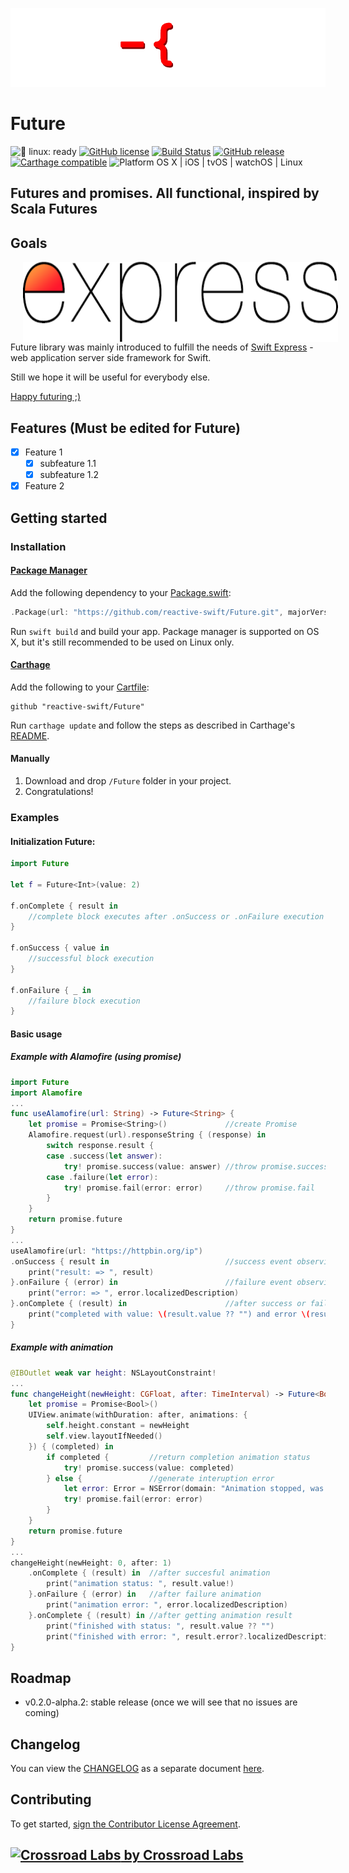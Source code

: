 [![by Crossroad Labs](./header.png)](http://www.crossroadlabs.xyz/)

# Future

![🐧 linux: ready](https://img.shields.io/badge/%F0%9F%90%A7%20linux-ready-red.svg)
[![GitHub license](https://img.shields.io/badge/license-Apache%202.0-lightgrey.svg?style=flat)](https://raw.githubusercontent.com/reactive-swift/Future/master/LICENSE)
[![Build Status](https://travis-ci.org/reactive-swift/Future.svg?branch=master)](https://travis-ci.org/reactive-swift/Future)
[![GitHub release](https://img.shields.io/github/release/reactive-swift/Future.svg)](https://github.com/reactive-swift/Future/releases)
[![Carthage compatible](https://img.shields.io/badge/Carthage-compatible-4BC51D.svg?style=flat)](https://github.com/Carthage/Carthage)
![Platform OS X | iOS | tvOS | watchOS | Linux](https://img.shields.io/badge/platform-Linux%20%7C%20OS%20X%20%7C%20iOS%20%7C%20tvOS%20%7C%20watchOS-orange.svg)

## Futures and promises. All functional, inspired by Scala Futures

## Goals

[<img align="left" src="https://raw.githubusercontent.com/crossroadlabs/Express/master/logo-full.png" hspace="20" height=128>](https://github.com/reactive-swift/Future) Future library was mainly introduced to fulfill the needs of [Swift Express](https://github.com/crossroadlabs/Express) - web application server side framework for Swift.

Still we hope it will be useful for everybody else.

[Happy futuring ;)](#examples)

## Features (Must be edited for Future)

- [x] Feature 1
	- [x] subfeature 1.1
	- [x] subfeature 1.2
- [x] Feature 2

## Getting started

### Installation

#### [Package Manager](https://swift.org/package-manager/)

Add the following dependency to your [Package.swift](https://github.com/apple/swift-package-manager/blob/master/Documentation/Package.swift.md):

```swift
.Package(url: "https://github.com/reactive-swift/Future.git", majorVersion: 0)
```

Run ```swift build``` and build your app. Package manager is supported on OS X, but it's still recommended to be used on Linux only.

#### [Carthage](https://github.com/Carthage/Carthage)
Add the following to your [Cartfile](https://github.com/Carthage/Carthage/blob/master/Documentation/Artifacts.md#cartfile):

```
github "reactive-swift/Future"
```

Run `carthage update` and follow the steps as described in Carthage's [README](https://github.com/Carthage/Carthage#adding-frameworks-to-an-application).

#### Manually
1. Download and drop ```/Future``` folder in your project.  
2. Congratulations!

### Examples

#### Initialization Future:

```swift
import Future

let f = Future<Int>(value: 2)

f.onComplete { result in
	//complete block executes after .onSuccess or .onFailure execution
}

f.onSuccess { value in
	//successful block execution
}

f.onFailure { _ in
	//failure block execution
}
```

#### Basic usage

#####  Example with Alamofire (using promise)

```swift
import Future
import Alamofire
...
func useAlamofire(url: String) -> Future<String> {
    let promise = Promise<String>()             //create Promise        
    Alamofire.request(url).responseString { (response) in 
        switch response.result {
        case .success(let answer):
            try! promise.success(value: answer) //throw promise.success
        case .failure(let error):
            try! promise.fail(error: error)     //throw promise.fail
        }    
    }
    return promise.future
}
...
useAlamofire(url: "https://httpbin.org/ip")
.onSuccess { result in                          //success event observing
    print("result: => ", result)
}.onFailure { (error) in                        //failure event observing
    print("error: => ", error.localizedDescription)
}.onComplete { (result) in                      //after success or failure event observing
    print("completed with value: \(result.value ?? "") and error \(result.error?.localizedDescription ?? "")" )
}
```

##### Example with animation

```swift
@IBOutlet weak var height: NSLayoutConstraint!
...
func changeHeight(newHeight: CGFloat, after: TimeInterval) -> Future<Bool> {
    let promise = Promise<Bool>()
    UIView.animate(withDuration: after, animations: { 
        self.height.constant = newHeight
        self.view.layoutIfNeeded()
    }) { (completed) in
        if completed {         //return completion animation status
            try! promise.success(value: completed)
        } else {               //generate interuption error
            let error: Error = NSError(domain: "Animation stopped, was interrupted", code: 500, userInfo: nil)
            try! promise.fail(error: error)
        }
    }
    return promise.future
}
...
changeHeight(newHeight: 0, after: 1)
    .onComplete { (result) in  //after succesful animation
        print("animation status: ", result.value!)
    }.onFailure { (error) in   //after failure animation
        print("animation error: ", error.localizedDescription)
    }.onComplete { (result) in //after getting animation result
        print("finished with status: ", result.value ?? "")
        print("finished with error: ", result.error?.localizedDescription ?? "")
}

``` 

## Roadmap

* v0.2.0-alpha.2: stable release (once we will see that no issues are coming)

## Changelog

You can view the [CHANGELOG](./CHANGELOG.md) as a separate document [here](./CHANGELOG.md).

## Contributing

To get started, <a href="https://www.clahub.com/agreements/crossroadlabs/Future">sign the Contributor License Agreement</a>.

## [![Crossroad Labs](http://i.imgur.com/iRlxgOL.png?1) by Crossroad Labs](http://www.crossroadlabs.xyz/)